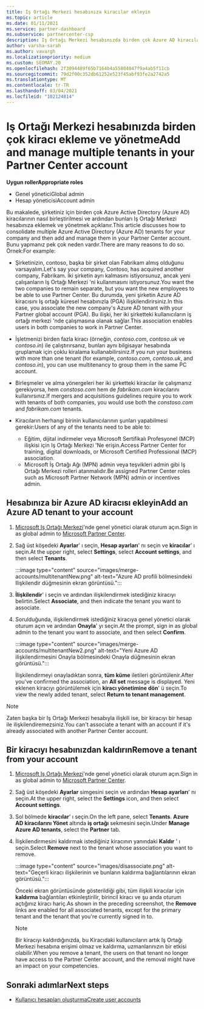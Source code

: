 ```yaml
---
title: Iş Ortağı Merkezi hesabınıza kiracılar ekleyin
ms.topic: article
ms.date: 01/11/2021
ms.service: partner-dashboard
ms.subservice: partnercenter-csp
description: Iş Ortağı Merkezi hesabınızda birden çok Azure AD kiracılarının nasıl ekleneceğini, birleştireceğinizi veya yönetileceğini öğrenin ve neden yapmak isteyebileceğiniz hakkında bilgi edinin.
author: varsha-sarah
ms.author: vavargh
ms.localizationpriority: medium
ms.custom: SEOMAY.20
ms.openlocfilehash: 2f3094489f65b7164b4a55804047f9a4ab5f11cb
ms.sourcegitcommit: 79d2f00c352db61252e523f45abf93fe2a2742a5
ms.translationtype: MT
ms.contentlocale: tr-TR
ms.lasthandoff: 03/04/2021
ms.locfileid: "102124814"
---
```

# <a name="add-and-manage-multiple-tenants-in-your-partner-center-account"></a><span data-ttu-id="0d387-103">Iş Ortağı Merkezi hesabınızda birden çok kiracı ekleme ve yönetme</span><span class="sxs-lookup"><span data-stu-id="0d387-103">Add and manage multiple tenants in your Partner Center account</span></span>


<span data-ttu-id="0d387-104">**Uygun roller**</span><span class="sxs-lookup"><span data-stu-id="0d387-104">**Appropriate roles**</span></span>

- <span data-ttu-id="0d387-105">Genel yönetici</span><span class="sxs-lookup"><span data-stu-id="0d387-105">Global admin</span></span>
- <span data-ttu-id="0d387-106">Hesap yöneticisi</span><span class="sxs-lookup"><span data-stu-id="0d387-106">Account admin</span></span>

<span data-ttu-id="0d387-107">Bu makalede, şirketiniz için birden çok Azure Active Directory (Azure AD) kiracılarının nasıl birleştirilmesi ve ardından bunları Iş Ortağı Merkezi hesabınıza eklemek ve yönetmek açıklanır.</span><span class="sxs-lookup"><span data-stu-id="0d387-107">This article discusses how to consolidate multiple Azure Active Directory (Azure AD) tenants for your company and then add and manage them in your Partner Center account.</span></span> <span data-ttu-id="0d387-108">Bunu yapmanız pek çok neden vardır.</span><span class="sxs-lookup"><span data-stu-id="0d387-108">There are many reasons to do so.</span></span> <span data-ttu-id="0d387-109">Örnek:</span><span class="sxs-lookup"><span data-stu-id="0d387-109">For example:</span></span>

- <span data-ttu-id="0d387-110">Şirketinizin, contoso, başka bir şirket olan Fabrikam almış olduğunu varsayalım.</span><span class="sxs-lookup"><span data-stu-id="0d387-110">Let's say your company, Contoso, has acquired another company, Fabrikam.</span></span> <span data-ttu-id="0d387-111">İki şirketin ayrı kalmasını istiyorsunuz, ancak yeni çalışanların Iş Ortağı Merkezi 'ni kullanmasını istiyorsunuz.</span><span class="sxs-lookup"><span data-stu-id="0d387-111">You want the two companies to remain separate, but you want the new employees to be able to use Partner Center.</span></span> <span data-ttu-id="0d387-112">Bu durumda, yeni şirketin Azure AD kiracısını Iş ortağı küresel hesabınızla (PGA) ilişkilendirirsiniz.</span><span class="sxs-lookup"><span data-stu-id="0d387-112">In this case, you associate the new company's Azure AD tenant with your Partner global account (PGA).</span></span> <span data-ttu-id="0d387-113">Bu ilişki, her iki şirketteki kullanıcıların iş ortağı merkezi 'nde çalışmasına olanak sağlar.</span><span class="sxs-lookup"><span data-stu-id="0d387-113">This association enables users in both companies to work in Partner Center.</span></span>

- <span data-ttu-id="0d387-114">İşletmenizi birden fazla kiracı (örneğin, *contoso.com*, *contoso.uk* ve *contoso.in*) ile çalıştırırsanız, bunları aynı bilgisayar hesabında gruplamak için çoklu kiralama kullanabilirsiniz.</span><span class="sxs-lookup"><span data-stu-id="0d387-114">If you run your business with more than one tenant (for example, *contoso.com*, *contoso.uk*, and *contoso.in*), you can use multitenancy to group them in the same PC account.</span></span>

- <span data-ttu-id="0d387-115">Birleşmeler ve alma yönergeleri her iki şirketteki kiracılar ile çalışmanız gerekiyorsa, hem *constoso.com* hem de *fabrikam.com* kiracılarını kullanırsınız.</span><span class="sxs-lookup"><span data-stu-id="0d387-115">If mergers and acquisitions guidelines require you to work with tenants of both companies, you would use both the *constoso.com* and *fabrikam.com* tenants.</span></span>

- <span data-ttu-id="0d387-116">Kiracıların herhangi birinin kullanıcılarının şunları yapabilmesi gerekir:</span><span class="sxs-lookup"><span data-stu-id="0d387-116">Users of any of the tenants need to be able to:</span></span>
    * <span data-ttu-id="0d387-117">Eğitim, dijital indirmeler veya Microsoft Sertifikalı Profesyonel (MCP) ilişkisi için Iş Ortağı Merkezi 'Ne erişin.</span><span class="sxs-lookup"><span data-stu-id="0d387-117">Access Partner Center for training, digital downloads, or Microsoft Certified Professional (MCP) association.</span></span>
    * <span data-ttu-id="0d387-118">Microsoft İş Ortağı Ağı (MPN) admin veya teşvikleri admin gibi Iş Ortağı Merkezi rolleri atanmalıdır.</span><span class="sxs-lookup"><span data-stu-id="0d387-118">Be assigned Partner Center roles such as Microsoft Partner Network (MPN) admin or incentives admin.</span></span>

## <a name="add-an-azure-ad-tenant-to-your-account"></a><span data-ttu-id="0d387-119">Hesabınıza bir Azure AD kiracısı ekleyin</span><span class="sxs-lookup"><span data-stu-id="0d387-119">Add an Azure AD tenant to your account</span></span>

1. <span data-ttu-id="0d387-120">[Microsoft Iş Ortağı Merkezi](https://partner.microsoft.com/dashboard)'nde genel yönetici olarak oturum açın.</span><span class="sxs-lookup"><span data-stu-id="0d387-120">Sign in as global admin to [Microsoft Partner Center](https://partner.microsoft.com/dashboard).</span></span>

1. <span data-ttu-id="0d387-121">Sağ üst köşedeki **Ayarlar**' ı seçin, **Hesap ayarları**' nı seçin ve **kiracılar**' ı seçin.</span><span class="sxs-lookup"><span data-stu-id="0d387-121">At the upper right, select **Settings**, select **Account settings**, and then select **Tenants**.</span></span>
 
   :::image type="content" source="images/merge-accounts/multitenantNew.png" alt-text="Azure AD profili bölmesindeki Ilişkilendir düğmesinin ekran görüntüsü."::: 

1. <span data-ttu-id="0d387-123">**İlişkilendir**' i seçin ve ardından ilişkilendirmek istediğiniz kiracıyı belirtin.</span><span class="sxs-lookup"><span data-stu-id="0d387-123">Select **Associate**, and then indicate the tenant you want to associate.</span></span>

1. <span data-ttu-id="0d387-124">Sorulduğunda, ilişkilendirmek istediğiniz kiracıya genel yönetici olarak oturum açın ve ardından **Onayla**' yı seçin.</span><span class="sxs-lookup"><span data-stu-id="0d387-124">At the prompt, sign in as global admin to the tenant you want to associate, and then select **Confirm**.</span></span> 

   :::image type="content" source="images/merge-accounts/multitenantNew2.png" alt-text="Yeni Azure AD ilişkilendirmesini Onayla bölmesindeki Onayla düğmesinin ekran görüntüsü."::: 

   <span data-ttu-id="0d387-126">İlişkilendirmeyi onayladıktan sonra, **tüm küme** iletileri görüntülenir.</span><span class="sxs-lookup"><span data-stu-id="0d387-126">After you've confirmed the association, an **All set** message is displayed.</span></span> <span data-ttu-id="0d387-127">Yeni eklenen kiracıyı görüntülemek için **kiracı yönetimine dön**' ü seçin.</span><span class="sxs-lookup"><span data-stu-id="0d387-127">To view the newly added tenant, select **Return to tenant management**.</span></span> 
 
>[!NOTE]
><span data-ttu-id="0d387-128">Zaten başka bir Iş Ortağı Merkezi hesabıyla ilişkili ise, bir kiracıyı bir hesap ile ilişkilendiremezsiniz.</span><span class="sxs-lookup"><span data-stu-id="0d387-128">You can't associate a tenant with an account if it's already associated with another Partner Center account.</span></span>


## <a name="remove-a-tenant-from-your-account"></a><span data-ttu-id="0d387-129">Bir kiracıyı hesabınızdan kaldırın</span><span class="sxs-lookup"><span data-stu-id="0d387-129">Remove a tenant from your account</span></span>
 
1. <span data-ttu-id="0d387-130">[Microsoft Iş Ortağı Merkezi](https://partner.microsoft.com/dashboard)'nde genel yönetici olarak oturum açın.</span><span class="sxs-lookup"><span data-stu-id="0d387-130">Sign in as global admin to [Microsoft Partner Center](https://partner.microsoft.com/dashboard).</span></span>

1. <span data-ttu-id="0d387-131">Sağ üst köşedeki **Ayarlar** simgesini seçin ve ardından **Hesap ayarları**' nı seçin.</span><span class="sxs-lookup"><span data-stu-id="0d387-131">At the upper right, select the **Settings** icon, and then select **Account settings**.</span></span>

1. <span data-ttu-id="0d387-132">Sol bölmede **kiracılar**' ı seçin.</span><span class="sxs-lookup"><span data-stu-id="0d387-132">On the left pane, select **Tenants**.</span></span> <span data-ttu-id="0d387-133">**Azure AD kiracılarını Yönet** altında **iş ortağı** sekmesini seçin.</span><span class="sxs-lookup"><span data-stu-id="0d387-133">Under **Manage Azure AD tenants**, select the **Partner** tab.</span></span>
 
1. <span data-ttu-id="0d387-134">İlişkilendirmesini kaldırmak istediğiniz kiracının yanındaki **Kaldır** ' ı seçin.</span><span class="sxs-lookup"><span data-stu-id="0d387-134">Select **Remove** next to the tenant whose association you want to remove.</span></span>

   :::image type="content" source="images/disassociate.png" alt-text="Geçerli kiracı ilişkilerinin ve bunların kaldırma bağlantılarının ekran görüntüsü.":::

   <span data-ttu-id="0d387-136">Önceki ekran görüntüsünde gösterildiği gibi, tüm ilişkili kiracılar için **kaldırma** bağlantıları etkinleştirilir, birincil kiracı ve şu anda oturum açtığınız kiracı hariç.</span><span class="sxs-lookup"><span data-stu-id="0d387-136">As shown in the preceding screenshot, the **Remove** links are enabled for all associated tenants, except for the primary tenant and the tenant that you're currently signed in to.</span></span> 

   > [!NOTE]   
   > <span data-ttu-id="0d387-137">Bir kiracıyı kaldırdığınızda, bu Kiracıdaki kullanıcıların artık Iş Ortağı Merkezi hesabına erişimi olmaz ve kaldırma, uzmanlarınızın bir etkisi olabilir.</span><span class="sxs-lookup"><span data-stu-id="0d387-137">When you remove a tenant, the users on that tenant no longer have access to the Partner Center account, and the removal might have an impact on your competencies.</span></span> 

## <a name="next-steps"></a><span data-ttu-id="0d387-138">Sonraki adımlar</span><span class="sxs-lookup"><span data-stu-id="0d387-138">Next steps</span></span>

- [<span data-ttu-id="0d387-139">Kullanıcı hesapları oluşturma</span><span class="sxs-lookup"><span data-stu-id="0d387-139">Create user accounts</span></span>](create-user-accounts-and-set-permissions.md)







